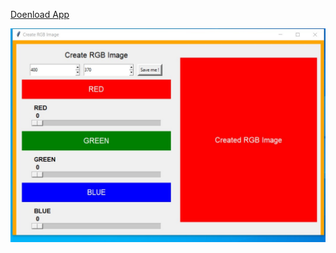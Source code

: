 [Doenload App]()


![Create-RGB-Image-MuCe][images]

[images]: /03-%20Create%20RGB%20Image%20App/Create-RGB-Image-MuCe.jpg
